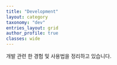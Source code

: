 ```yaml
---
title: "Development"
layout: category
taxonomy: "dev"
entries_layout: grid
author_profile: true
classes: wide
---
```


개발 관련 한 경험 및 사용법을 정리하고 있습니다.